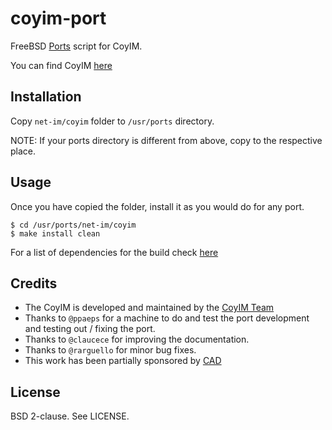 coyim-port
==========

FreeBSD [Ports][5] script for CoyIM.

You can find CoyIM [here][1]

Installation
------------

Copy `net-im/coyim` folder to `/usr/ports` directory.

NOTE: If your ports directory is different from above, copy to the respective
place.

Usage
-----

Once you have copied the folder, install it as you would do for any port.

`$ cd /usr/ports/net-im/coyim`<br>
`$ make install clean`

For a list of dependencies for the build check [here][2]

Credits
-------

* The CoyIM is developed and maintained by the [CoyIM Team][3]
* Thanks to `@ppaeps` for a machine to do and test the port development and
  testing out / fixing the port.
* Thanks to `@claucece` for improving the documentation.
* Thanks to `@rarguello` for minor bug fixes.
* This work has been partially sponsored by [CAD][4]

License
-------

BSD 2-clause. See LICENSE.

[1]: https://coy.im/
[2]: https://github.com/coyim/coyim
[3]: https://github.com/orgs/coyim/people
[4]: https://autonomia.digital/
[5]: https://www.freshports.org/net-im/coyim
